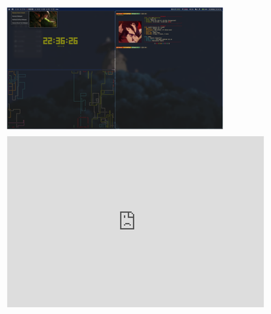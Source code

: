 ![](https://raw.githubusercontent.com/xbunax/blogImg/main/202411082236048.png)


<iframe style="width:100%;height:auto;min-width:600px;min-height:400px;" src="https://star-history.com/embed?secret=Z2hwX3FsQ1RnRlR2YVBGVVFkaHZQUkN6VDdJM0t0MGRmbjMzaHFWTw==#xbunax/dotfiles&Date" frameBorder="0"></iframe>
